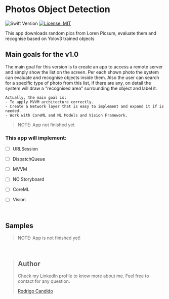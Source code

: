 # Photos Object Detection
![Swift Version](https://img.shields.io/badge/Swift-5.3-F16D39.svg?style=flat)
[![License: MIT](https://img.shields.io/badge/License-MIT-yellow.svg)](https://opensource.org/licenses/MIT)

This app downloads random pics from Loren Picsum, evaluate them and recognise based on Yolov3 trained objects


## Main goals for the v1.0

The main goal for this version is to create an app to access a remote server and simply show the list on the screen.
Per each shown photo the system can evaluate and recognise objects inside them. Also the user can search for a specific type of photo from this list, if there are any, on detail the system will  draw a "recognised area" surrounding the object and label it.

```
Actually, the main goal is:
- To apply MVVM architecture correctly.
- Create a Network layer that is easy to implement and expand it if is needed.
- Work with CoreML and ML Models and Vision Framework.
```

> NOTE: App not finished yet

### This app will implement:
- [ ] URLSession
- [ ] DispatchQueue
- [ ] MVVM
- [ ] NO Storyboard
- [ ] CoreML
- [ ] Vision


<br />


## Samples

> NOTE: App is not finished yet!

<p float="left">

</p>
<br />

> ## Author
>Check my LinkedIn profile to know more about me. Feel free to contact for any question. 
>
>[Rodrigo Candido](www.linkedin.com/in/rodricandido)

